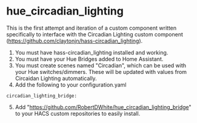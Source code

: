 # hue_circadian_lighting
 
This is the first attempt and iteration of a custom component written specifically to interface with the Circadian Lighting custom component (https://github.com/claytonjn/hass-circadian_lighting). 

1) You must have hass-circadian_lighting installed and working.
2) You must have your Hue Bridges added to Home Assistant.
3) You must create scenes named "Circadian", which can be used with your Hue switches/dimmers. These will be updated with values from Circaidan Lighting automatically.
4) Add the following to your configuration.yaml

```
circadian_lighting_bridge:
```

5) Add "https://github.com/RobertDWhite/hue_circadian_lighting_bridge" to your HACS custom repositories to easily install.
